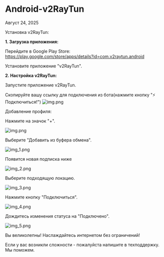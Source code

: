 # **Android-v2RayTun**

Август 24, 2025

Установка v2RayTun:

**1. Загрузка приложения:**

Перейдите в Google Play Store: https://play.google.com/store/apps/details?id=com.v2raytun.android

Установите приложение "v2RayTun".

**2. Настройка v2RayTun:**

Запустите приложение v2RayTun.

Скопируйте вашу ссылку для подключения из бота(нажмите кнопку "⚡️ Подключиться!")
![img.png](link.png)

Добавление профиля:

Нажмите на значок "+".

![img.png](img.png)


Выберите "Добавить из буфера обмена".

![img_1.png](img_1.png)


Появится новая подписка ниже

![img_2.png](img_2.png)


Выберите подходящую локацию.

![img_3.png](img_3.png)


Нажмите кнопку "Подключиться".

![img_4.png](img_4.png)


Дождитесь изменения статуса на "Подключено".

![img_5.png](img_5.png)

Вы великолепны! Наслаждайтесь интернетом без ограничений!

Если у вас возникли сложности - пожалуйста напишите в техподдержку. Мы поможем. 
